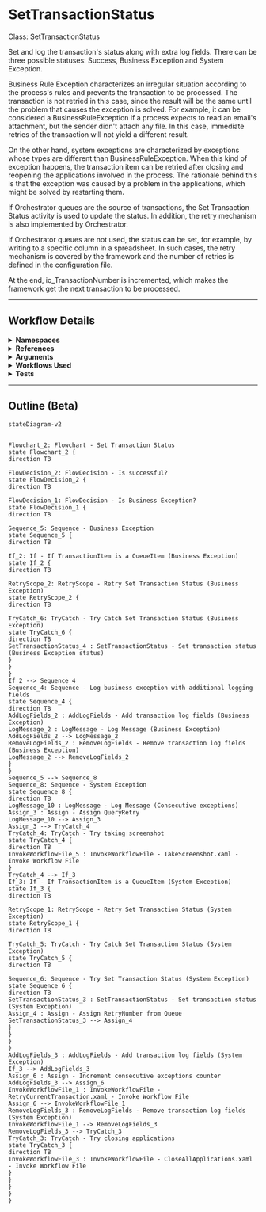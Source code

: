 # SetTransactionStatus
Class: SetTransactionStatus

Set and log the transaction's status along with extra log fields. 
There can be three possible statuses: Success, Business Exception and System Exception.

Business Rule Exception characterizes an irregular situation according to the process's rules and prevents the transaction to be processed. The transaction is not retried in this case, since the result will be the same until the problem that causes the exception is solved.
For example, it can be considered a BusinessRuleException if a process expects to read an email's attachment, but the sender didn't attach any file. In this case, immediate retries of the transaction will not yield a different result.

On the other hand, system exceptions are characterized by exceptions whose types are different than BusinessRuleException. When this kind of exception happens, the transaction item can be retried after closing and reopening the applications involved in the process. The rationale behind this is that the exception was caused by a problem in the applications, which might be solved by restarting them.

If Orchestrator queues are the source of transactions, the Set Transaction Status activity is used to update the status. In addition, the retry mechanism is also implemented by Orchestrator.

If Orchestrator queues are not used, the status can be set, for example, by writing to a specific column in a spreadsheet. In such cases, the retry mechanism is covered by the framework and the number of retries is defined in the configuration file.

At the end, io_TransactionNumber is incremented, which makes the framework get the next transaction to be processed.

<hr />

## Workflow Details
<details>
    <summary>
    <b>Namespaces</b>
    </summary>
    
- GlobalConstantsNamespace
- GlobalVariablesNamespace
- System
- System.Activities
- System.Activities.DynamicUpdate
- System.Activities.Statements
- System.Collections
- System.Collections.Generic
- System.Collections.ObjectModel
- System.Data
- System.Linq
- System.Linq.Expressions
- System.Reflection
- System.Runtime.InteropServices
- System.Runtime.Serialization
- System.Text
- UiPath.Core
- UiPath.Core.Activities


</details>
<details>
    <summary>
    <b>References</b>
    </summary>

- Microsoft.Bcl.AsyncInterfaces
- Microsoft.CSharp
- NPOI
- System
- System.Activities
- System.ComponentModel
- System.ComponentModel.Composition
- System.ComponentModel.TypeConverter
- System.Configuration.ConfigurationManager
- System.Console
- System.Core
- System.Data
- System.Data.Common
- System.Linq
- System.Linq.Expressions
- System.Memory
- System.ObjectModel
- System.Private.CoreLib
- System.Private.Uri
- System.Runtime.Serialization
- System.Security.Permissions
- System.ServiceModel
- System.ServiceModel.Activities
- System.ValueTuple
- System.Xaml
- System.Xml
- System.Xml.Linq
- UiPath.Excel
- UiPath.Studio.Constants
- UiPath.System.Activities
- UiPath.System.Activities.Design
- UiPath.System.Activities.ViewModels
- System.Memory.Data
- UiPath.Workflow


</details>
<details>
    <summary>
    <b>Arguments</b>
    </summary>

| Name | Direction | Type | Description |
|  --- | --- | --- | ---  |
| in_BusinessException | InArgument | ui:BusinessRuleException | Exception variable that is used during transitions between states and represents a situation that does not conform to the rules of the process being automated. |
| in_Config | InArgument | scg:Dictionary(x:String, x:Object) | Dictionary structure to store configuration data of the process (settings, constants and assets). |
| in_TransactionItem | InArgument | ui:QueueItem | Transaction item to be processed. |
| io_RetryNumber | InOutArgument | x:Int32 | Used to control the number of attempts of retrying the transaction processing in case of system exceptions. |
| io_TransactionNumber | InOutArgument | x:Int32 | Sequential counter of transaction items. |
| in_TransactionField1 | InArgument | x:String | Optionally used to include additional information about the transaction item. |
| in_TransactionField2 | InArgument | x:String | Optionally used to include additional information about the transaction item. |
| in_TransactionID | InArgument | x:String | Used for information and logging purposes. Ideally, the ID should be unique for each transaction.  |
| in_SystemException | InArgument | s:Exception | Used during transitions between states to represent exceptions other than business exceptions. |
| io_ConsecutiveSystemExceptions | InOutArgument | x:Int32 | Used to control the number of consecutive system exceptions. |

    
</details>
<details>
    <summary>
    <b>Workflows Used</b>
    </summary>

- C:\Users\yash.brahmbhatt\Documents\UiPath\LazyFramework\Shared\TakeScreenshot.xaml
- C:\Users\yash.brahmbhatt\Documents\UiPath\LazyFramework\.templates\Performers\REFramework\Framework\RetryCurrentTransaction.xaml
- C:\Users\yash.brahmbhatt\Documents\UiPath\LazyFramework\.templates\Performers\REFramework\Framework\CloseAllApplications.xaml
- C:\Users\yash.brahmbhatt\Documents\UiPath\LazyFramework\.templates\Performers\REFramework\Framework\KillAllProcesses.xaml

    
</details>
<details>
    <summary>
    <b>Tests</b>
    </summary>



    
</details>

<hr />

## Outline (Beta)

```mermaid
stateDiagram-v2


Flowchart_2: Flowchart - Set Transaction Status
state Flowchart_2 {
direction TB

FlowDecision_2: FlowDecision - Is successful?
state FlowDecision_2 {
direction TB

FlowDecision_1: FlowDecision - Is Business Exception?
state FlowDecision_1 {
direction TB

Sequence_5: Sequence - Business Exception
state Sequence_5 {
direction TB

If_2: If - If TransactionItem is a QueueItem (Business Exception)
state If_2 {
direction TB

RetryScope_2: RetryScope - Retry Set Transaction Status (Business Exception)
state RetryScope_2 {
direction TB

TryCatch_6: TryCatch - Try Catch Set Transaction Status (Business Exception)
state TryCatch_6 {
direction TB
SetTransactionStatus_4 : SetTransactionStatus - Set transaction status (Business Exception status)
}
}
}
If_2 --> Sequence_4
Sequence_4: Sequence - Log business exception with additional logging fields
state Sequence_4 {
direction TB
AddLogFields_2 : AddLogFields - Add transaction log fields (Business Exception)
LogMessage_2 : LogMessage - Log Message (Business Exception)
AddLogFields_2 --> LogMessage_2
RemoveLogFields_2 : RemoveLogFields - Remove transaction log fields (Business Exception)
LogMessage_2 --> RemoveLogFields_2
}
}
Sequence_5 --> Sequence_8
Sequence_8: Sequence - System Exception
state Sequence_8 {
direction TB
LogMessage_10 : LogMessage - Log Message (Consecutive exceptions)
Assign_3 : Assign - Assign QueryRetry
LogMessage_10 --> Assign_3
Assign_3 --> TryCatch_4
TryCatch_4: TryCatch - Try taking screenshot
state TryCatch_4 {
direction TB
InvokeWorkflowFile_5 : InvokeWorkflowFile - TakeScreenshot.xaml - Invoke Workflow File
}
TryCatch_4 --> If_3
If_3: If - If TransactionItem is a QueueItem (System Exception)
state If_3 {
direction TB

RetryScope_1: RetryScope - Retry Set Transaction Status (System Exception)
state RetryScope_1 {
direction TB

TryCatch_5: TryCatch - Try Catch Set Transaction Status (System Exception)
state TryCatch_5 {
direction TB

Sequence_6: Sequence - Try Set Transaction Status (System Exception)
state Sequence_6 {
direction TB
SetTransactionStatus_3 : SetTransactionStatus - Set transaction status (System Exception)
Assign_4 : Assign - Assign RetryNumber from Queue
SetTransactionStatus_3 --> Assign_4
}
}
}
}
AddLogFields_3 : AddLogFields - Add transaction log fields (System Exception)
If_3 --> AddLogFields_3
Assign_6 : Assign - Increment consecutive exceptions counter
AddLogFields_3 --> Assign_6
InvokeWorkflowFile_1 : InvokeWorkflowFile - RetryCurrentTransaction.xaml - Invoke Workflow File
Assign_6 --> InvokeWorkflowFile_1
RemoveLogFields_3 : RemoveLogFields - Remove transaction log fields (System Exception)
InvokeWorkflowFile_1 --> RemoveLogFields_3
RemoveLogFields_3 --> TryCatch_3
TryCatch_3: TryCatch - Try closing applications
state TryCatch_3 {
direction TB
InvokeWorkflowFile_3 : InvokeWorkflowFile - CloseAllApplications.xaml - Invoke Workflow File
}
}
}
}
}
```